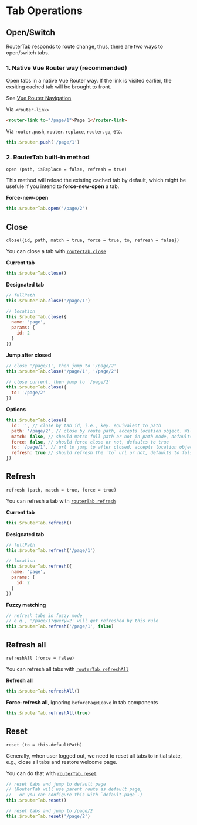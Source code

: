 # Tab Operations

## Open/Switch

RouterTab responds to route change, thus, there are two ways to open/switch tabs.

### 1. Native Vue Router way (recommended)

Open tabs in a native Vue Router way. If the link is visited earlier, the exsiting cached tab will be brought to front.

See [Vue Router Navigation](https://router.vuejs.org/guide/essentials/navigation.html)

Via `<router-link>`

```html
<router-link to="/page/1">Page 1</router-link>
```

Via `router.push`, `router.replace`, `router.go`, etc.

```javascript
this.$router.push('/page/1')
```

### 2. RouterTab built-in method

`open (path, isReplace = false, refresh = true)`

This method will reload the existing cached tab by default, which might be usefule if you intend to **force-new-open** a tab.

<doc-links api="#routertab-open" demo="/default/"></doc-links>

**Force-new-open**

```javascript
this.$routerTab.open('/page/2')
```

## Close

`close({id, path, match = true, force = true, to, refresh = false})`

You can close a tab with [`routerTab.close`](../../api/README.md#routertab-close)

<doc-links api="#routertab-close" demo="/default/"></doc-links>

**Current tab**

```js
this.$routerTab.close()
```

**Designated tab**

```js
// fullPath
this.$routerTab.close('/page/1')

// location
this.$routerTab.close({
  name: 'page',
  params: {
    id: 2
  }
})
```

**Jump after closed**

```js
// close '/page/1', then jump to '/page/2'
this.$routerTab.close('/page/1', '/page/2')

// close current, then jump to '/page/2'
this.$routerTab.close({
  to: '/page/2'
})
```

**Options**

```js
this.$routerTab.close({
  id: '', // close by tab id, i.e., key. equivalent to path
  path: '/page/2', // close by route path, accepts location object. Will close current tab if neither id nor path is provided.
  match: false, // should match full path or not in path mode, defaults to true
  force: false, // should force close or not, defaults to true
  to: '/page/1', // url to jump to after closed, accepts location object.
  refresh: true // should refresh the `to` url or not, defaults to false
})
```

## Refresh

`refresh (path, match = true, force = true)`

You can refresh a tab with [`routerTab.refresh`](../../api/README.md#routertab-refresh)

<doc-links api="#routertab-refresh" demo="/default/"></doc-links>

**Current tab**

```js
this.$routerTab.refresh()
```

**Designated tab**

```js
// fullPath
this.$routerTab.refresh('/page/1')

// location
this.$routerTab.refresh({
  name: 'page',
  params: {
    id: 2
  }
})
```

**Fuzzy matching**

```js
// refresh tabs in fuzzy mode
// e.g., '/page/1?query=2' will get refreshed by this rule
this.$routerTab.refresh('/page/1', false)
```

## Refresh all

`refreshAll (force = false)`

You can refresh all tabs with [`routerTab.refreshAll`](../../api/README.md#routertab-refreshall)

**Refresh all**

```js
this.$routerTab.refreshAll()
```

**Force-refresh all**, ignoring `beforePageLeave` in tab components

```js
this.$routerTab.refreshAll(true)
```

## Reset

`reset (to = this.defaultPath)`

Generally, when user logged out, we need to reset all tabs to initial state, e.g., close all tabs and restore welcome page.

You can do that with [`routerTab.reset`](../../api/README.md#routertab-reset)

```js
// reset tabs and jump to default page
// (RouterTab will use parent route as default page,
//   or you can configure this with `default-page`.)
this.$routerTab.reset()

// reset tabs and jump to /page/2
this.$routerTab.reset('/page/2')
```
